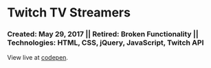 # Twitch TV Streamers
### Created: May 29, 2017 || Retired: Broken Functionality || Technologies: HTML, CSS, jQuery, JavaScript, Twitch API

View live at [codepen](https://codepen.io/justkeepprogramming/pen/gWNPeG).
